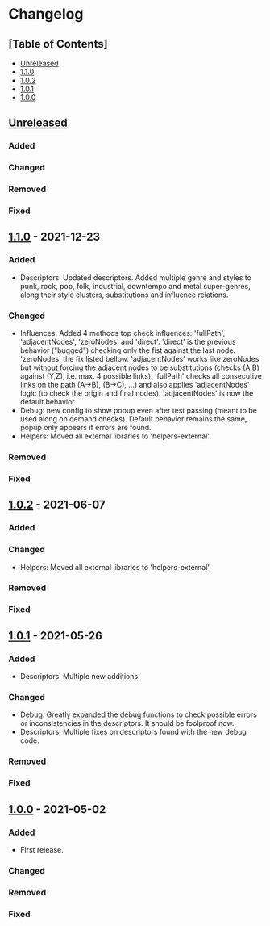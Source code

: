 # Changelog

## [Table of Contents]
- [Unreleased](#unreleased)
- [1.1.0](#110---2021-12-23)
- [1.0.2](#102---2021-06-07)
- [1.0.1](#101---2021-05-26)
- [1.0.0](#100---2021-05-02)

## [Unreleased][]
### Added
### Changed
### Removed
### Fixed

## [1.1.0] - 2021-12-23
### Added
- Descriptors: Updated descriptors. Added multiple genre and styles to punk, rock, pop, folk, industrial, downtempo and metal super-genres, along their style clusters, substitutions and influence relations.
### Changed
- Influences: Added 4 methods top check influences: 'fullPath', 'adjacentNodes', 'zeroNodes' and 'direct'. 'direct' is the previous behavior ("bugged") checking only the fist against the last node. 'zeroNodes' the fix listed bellow. 'adjacentNodes' works like zeroNodes but without forcing the adjacent nodes to be substitutions (checks (A,B) against (Y,Z), i.e. max. 4 possible links). 'fullPath' checks all consecutive links on the path (A->B), (B->C), ...) and also applies 'adjacentNodes' logic (to check the origin and final nodes). 'adjacentNodes' is now the default behavior.
- Debug: new config to show popup even after test passing (meant to be used along on demand checks). Default behavior remains the same, popup only appears if errors are found.
- Helpers: Moved all external libraries to 'helpers-external'.
### Removed
### Fixed

## [1.0.2] - 2021-06-07
### Added
### Changed
- Helpers: Moved all external libraries to 'helpers-external'.
### Removed
### Fixed

## [1.0.1] - 2021-05-26
### Added
- Descriptors: Multiple new additions.
### Changed
- Debug: Greatly expanded the debug functions to check possible errors or inconsistencies in the descriptors. It should be foolproof now.
- Descriptors: Multiple fixes on descriptors found with the new debug code.
### Removed
### Fixed

## [1.0.0] - 2021-05-02
### Added
- First release.
### Changed
### Removed
### Fixed

[Unreleased]: https://github.com/regorxxx/Music-Graph/compare/v1.1.0...HEAD
[1.1.0]: https://github.com/regorxxx/Music-Graph/compare/v1.0.2...v1.1.0
[1.0.2]: https://github.com/regorxxx/Music-Graph/compare/v1.0.1...v1.0.2
[1.0.1]: https://github.com/regorxxx/Music-Graph/compare/v1.0.0...v1.0.1
[1.0.0]: https://github.com/regorxxx/Music-Graph/compare/18ef1d3...v1.0.0
